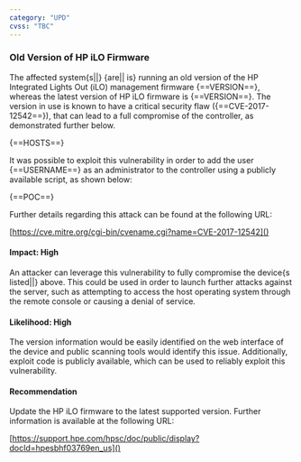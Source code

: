 ```yaml
---
category: "UPD"
cvss: "TBC"
---
```

### Old Version of HP iLO Firmware
The affected system{s||} {are|| is} running an old version of the HP Integrated Lights Out (iLO) management firmware {==VERSION==}, whereas the latest version of HP iLO firmware is {==VERSION==}. The version in use is known to have a critical security flaw ({==CVE-2017-12542==}), that can lead to a full compromise of the controller, as demonstrated further below.

{==HOSTS==}

It was possible to exploit this vulnerability in order to add the user {==USERNAME==} as an administrator to the controller using a publicly available script, as shown below:

{==POC==}

Further details regarding this attack can be found at the following URL:

[https://cve.mitre.org/cgi-bin/cvename.cgi?name=CVE-2017-12542]()
#### Impact: High
An attacker can leverage this vulnerability to fully compromise the device{s listed||} above. This could be used in order to launch further attacks against the server, such as attempting to access the host operating system through the remote console or causing a denial of service.
#### Likelihood: High
The version information would be easily identified on the web interface of the device and public scanning tools would identify this issue. Additionally, exploit code is publicly available, which can be used to reliably exploit this vulnerability.
#### Recommendation
Update the HP iLO firmware to the latest supported version. Further information is available at the following URL:

[https://support.hpe.com/hpsc/doc/public/display?docId=hpesbhf03769en_us]()
